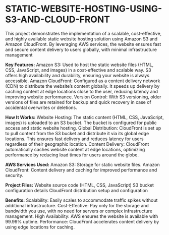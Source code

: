 # STATIC-WEBSITE-HOSTING-USING-S3-AND-CLOUD-FRONT

This project demonstrates the implementation of a scalable, cost-effective, and highly available static website hosting solution using Amazon S3 and Amazon CloudFront. By leveraging AWS services, the website ensures fast and secure content delivery to users globally, with minimal infrastructure management

**Key Features:**
Amazon S3: Used to host the static website files (HTML, CSS, JavaScript, and images) in a cost-effective and scalable way. S3 offers high availability and durability, ensuring your website is always accessible.
Amazon CloudFront: Configured as a content delivery network (CDN) to distribute the website’s content globally. It speeds up delivery by caching content at edge locations close to the user, reducing latency and improving website performance.
Version Control: With S3 versioning, older versions of files are retained for backup and quick recovery in case of accidental overwrites or deletions.

**How It Works:**
Website Hosting: The static content (HTML, CSS, JavaScript, images) is uploaded to an S3 bucket. The bucket is configured for public access and static website hosting.
Global Distribution: CloudFront is set up to pull content from the S3 bucket and distribute it via its global edge locations. This ensures fast delivery and reduces latency for users regardless of their geographic location.
Content Delivery: CloudFront automatically caches website content at edge locations, optimizing performance by reducing load times for users around the globe.

**AWS Services Used:**
Amazon S3: Storage for static website files.
Amazon CloudFront: Content delivery and caching for improved performance and security.

**Project Files:**
Website source code (HTML, CSS, JavaScript)
S3 bucket configuration details
CloudFront distribution setup and configuration

**Benefits:**
Scalability: Easily scales to accommodate traffic spikes without additional infrastructure.
Cost-Effective: Pay only for the storage and bandwidth you use, with no need for servers or complex infrastructure management.
High Availability: AWS ensures the website is available with 99.99% uptime.
Performance: CloudFront accelerates content delivery by using edge locations for caching.
